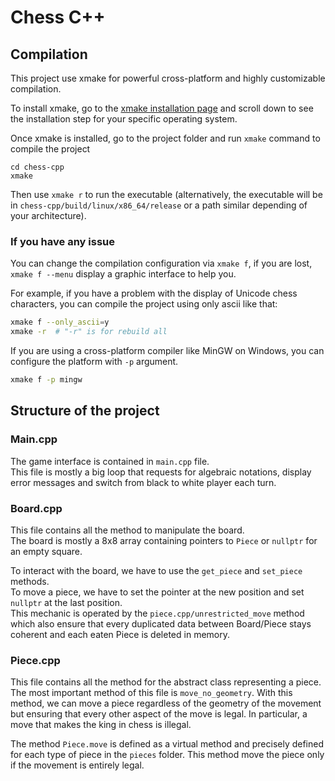 # Chess C++

## Compilation

This project use xmake for powerful cross-platform and highly customizable compilation.

To install xmake, go to the [xmake installation page](https://xmake.io/#/guide/installation) and scroll down to see the installation step for your specific operating system.


Once xmake is installed, go to the project folder and run `xmake` command to compile the project
```
cd chess-cpp
xmake
```

Then use `xmake r` to run the executable (alternatively, the executable will be in `chess-cpp/build/linux/x86_64/release` or a path similar depending of your architecture).

### If you have any issue
You can change the compilation configuration via `xmake f`, if you are lost, `xmake f --menu` display a graphic interface to help you.

For example, if you have a problem with the display of Unicode chess characters, you can compile the project using only ascii like that:
```sh
xmake f --only_ascii=y
xmake -r  # "-r" is for rebuild all
```

If you are using a cross-platform compiler like MinGW on Windows, you can configure the platform with `-p` argument.
```sh
xmake f -p mingw
```

## Structure of the project

### Main.cpp

The game interface is contained in `main.cpp` file.  
This file is mostly a big loop that requests for algebraic notations, display error messages and switch from black to white player each turn.

### Board.cpp

This file contains all the method to manipulate the board.  
The board is mostly a 8x8 array containing pointers to `Piece` or `nullptr` for an empty square.

To interact with the board, we have to use the `get_piece` and `set_piece` methods.  
To move a piece, we have to set the pointer at the new position and set `nullptr` at the last position.  
This mechanic is operated by the `piece.cpp/unrestricted_move` method which also ensure that every duplicated data between Board/Piece stays coherent and each eaten Piece is deleted in memory.

### Piece.cpp

This file contains all the method for the abstract class representing a piece.  
The most important method of this file is `move_no_geometry`. With this method, we can move a piece regardless of the geometry of the movement but ensuring that every other aspect of the move is legal. In particular, a move that makes the king in chess is illegal.

The method `Piece.move` is defined as a virtual method and precisely defined for each type of piece in the `pieces` folder.
This method move the piece only if the movement is entirely legal.